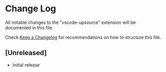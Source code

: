 # Change Log
All notable changes to the "vscode-upsource" extension will be documented in this file.

Check [Keep a Changelog](http://keepachangelog.com/) for recommendations on how to structure this file.

## [Unreleased]
- Initial release